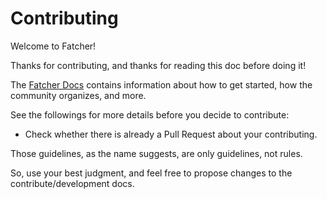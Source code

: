 # Contributing

Welcome to Fatcher!

Thanks for contributing, and thanks for reading this doc before doing it!

The [Fatcher Docs](https://fanhaoyuan.github.io/fatcher/) contains information about how to get started, how the community organizes, and more.

See the followings for more details before you decide to contribute:

- Check whether there is already a Pull Request about your contributing.

Those guidelines, as the name suggests, are only guidelines, not rules.

So, use your best judgment, and feel free to propose changes to the contribute/development docs.
